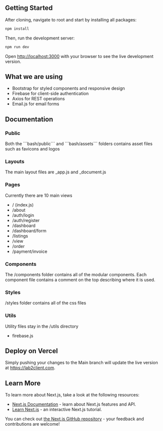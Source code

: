 
## Getting Started

After cloning, navigate to root and start by installing all packages:

```bash
npm install
```

Then, run the development server:

```bash
npm run dev
```

Open [http://localhost:3000](http://localhost:3000) with your browser to see the live development version.

## What we are using

- Bootstrap for styled components and responsive design
- Firebase for client-side authentication
- Axios for REST operations
- Email.js for email forms

## Documentation

<h3>Public</h3>
<p>Both the ```bash/public``` and ```bash/assets``` folders contains asset files such as favicons and logos</p>

<h3>Layouts</h3>
<p>The main layout files are _app.js and _document.js<p>

<h3>Pages</h3>
<p>Currently there are 10 main views<p>

- / (index.js)
- /about 
- /auth/login
- /auth/register
- /dashboard
- /dashboard/form
- /listings
- /view
- /order
- /payment/invoice

<h3>Components</h3>
<p>The /components folder contains all of the modular components. Each component file contains a comment on the top describing where it is used.<p>

<h3>Styles</h3>
<p>/styles folder contains all of the css files</p>

<h3>Utils</h3>
<p>Utility files stay in the /utils directory</p>

- firebase.js

## Deploy on Vercel

Simply pushing your changes to the Main branch will update the live version at https://lab2client.com.

## Learn More

To learn more about Next.js, take a look at the following resources:

- [Next.js Documentation](https://nextjs.org/docs) - learn about Next.js features and API.
- [Learn Next.js](https://nextjs.org/learn) - an interactive Next.js tutorial.

You can check out [the Next.js GitHub repository](https://github.com/vercel/next.js/) - your feedback and contributions are welcome!
